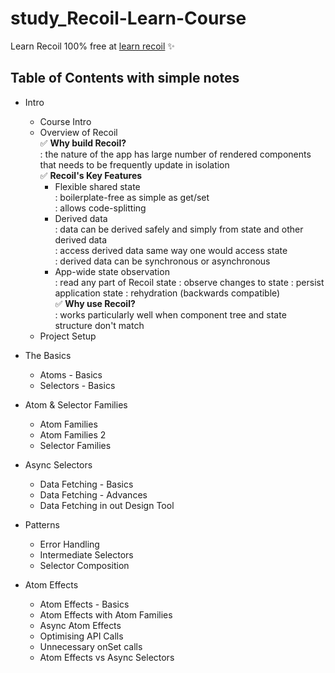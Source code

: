 # study_Recoil-Learn-Course

Learn Recoil 100% free at [learn recoil](https://learnrecoil.com/) ✨

## Table of Contents with simple notes

- Intro

  - Course Intro
  - Overview of Recoil  
    ✅ **Why build Recoil?**  
    : the nature of the app has large number of rendered components that needs to be frequently update in isolation  
    ✅ **Recoil's Key Features**
    - Flexible shared state  
      : boilerplate-free as simple as get/set  
      : allows code-splitting
    - Derived data  
      : data can be derived safely and simply from state and other derived data  
      : access derived data same way one would access state  
      : derived data can be synchronous or asynchronous
    - App-wide state observation  
       : read any part of Recoil state
      : observe changes to state
      : persist application state
      : rehydration (backwards compatible)  
      ✅ **Why use Recoil?**  
      : works particularly well when component tree and state structure don't match
  - Project Setup

- The Basics
  - Atoms - Basics
  - Selectors - Basics
- Atom & Selector Families
  - Atom Families
  - Atom Families 2
  - Selector Families
- Async Selectors
  - Data Fetching - Basics
  - Data Fetching - Advances
  - Data Fetching in out Design Tool
- Patterns
  - Error Handling
  - Intermediate Selectors
  - Selector Composition
- Atom Effects
  - Atom Effects - Basics
  - Atom Effects with Atom Families
  - Async Atom Effects
  - Optimising API Calls
  - Unnecessary onSet calls
  - Atom Effects vs Async Selectors
